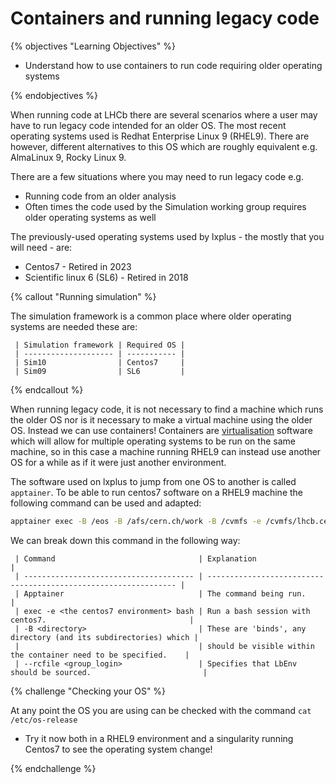 # Containers and running legacy code

{% objectives "Learning Objectives" %}

* Understand how to use containers to run code requiring older operating systems

{% endobjectives %} 

When running code at LHCb there are several scenarios where a user may have to run legacy code intended for an older OS.
The most recent operating systems used is Redhat Enterprise Linux 9 (RHEL9).
There are however, different alternatives to this OS which are roughly equivalent e.g. AlmaLinux 9, Rocky Linux 9.

There are a few situations where you may need to run legacy code e.g.

* Running code from an older analysis
* Often times the code used by the Simulation working group requires older operating systems as well

The previously-used operating systems used by lxplus - the mostly that you will need - are:

 * Centos7 - Retired in 2023
 * Scientific linux 6 (SL6) - Retired in 2018

{% callout "Running simulation" %}

The simulation framework is a common place where older operating systems are needed these are:

```
 | Simulation framework | Required OS |
 | -------------------- | ----------- |
 | Sim10                | Centos7     |
 | Sim09                | SL6         |
```

{% endcallout %}

 
When running legacy code, it is not necessary to find a machine which runs the older OS nor is it necessary to make a virtual machine using the older OS. Instead we can use containers!
Containers are [virtualisation](https://en.wikipedia.org/wiki/OS-level_virtualization) software which will allow for multiple operating systems to be run on the same machine, so in this case a machine running RHEL9 can instead use another OS for a while as if it were just another environment.

The software used on lxplus to jump from one OS to another is called `apptainer`. To be able to run centos7 software on a RHEL9 machine the following command can be used and adapted:

```bash
apptainer exec -B /eos -B /afs/cern.ch/work -B /cvmfs -e /cvmfs/lhcb.cern.ch/containers/os-base/centos7-devel/prod/amd64 bash --rcfile /cvmfs/lhcb.cern.ch/lib/group_login.sh
```

We can break down this command in the following way:

```
 | Command                                | Explanation                                                     |
 | -------------------------------------- | --------------------------------------------------------------- |
 | Apptainer                              | The command being run.                                          |
 | exec -e <the centos7 environment> bash | Run a bash session with centos7.                                |
 | -B <directory>                         | These are 'binds', any directory (and its subdirectories) which |
 |                                        | should be visible within the container need to be specified.    |
 | --rcfile <group_login>                 | Specifies that LbEnv should be sourced.                         |
```

{% challenge "Checking your OS" %}

At any point the OS you are using can be checked with the command `cat /etc/os-release`

 * Try it now both in a RHEL9 environment and a singularity running Centos7 to see the operating system change!

{% endchallenge %} 
